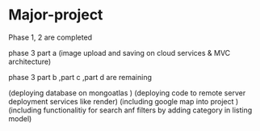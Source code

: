 # Major-project

Phase 1, 2 are completed

phase 3 part a (image upload and saving on cloud services & MVC architecture)

phase 3 part b ,part c ,part d are remaining 


(deploying database on mongoatlas )
(deploying code to remote server deployment  services like render)
(including google map into project )
(including functionalitiy for search anf filters by adding category in listing model)